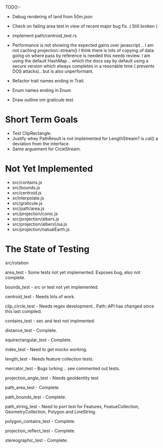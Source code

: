TODO:-


* Debug rendering of land from 50m.json

* Check on failing area test in view of recent major bug fix. ( Still broken )

* implement path/centroid_test.rs

* Performance is not showing the expected gains over javascript ..
	I am not caching projection::stream()
	I think there is lots of copying of data going on where pass by reference is needed this needs review.
	I am using the default HashMap .. which the docs say by default using a secure version which always completes
	in a resonable time ( prevents DOS attacks).. but is also unperformant.

* Refactor trait names ending in Trait.

* Enum names ending in Enum

* Draw outline om graticule test.

# Short Term Goals

* Test ClipRectangle.
* Justify whey PathResult is not implemented for LengthStream? is cal() a deviation from the interface.
* Same arguement for CicleStream.

# Not Yet Implemented

* src/contains.js
* src/bounds.js
* src/centroid.js
* sr/interpolate.js
* src/graticule.js
* src/path/area.js
* src/projection/conic.js
* src/projection/albers.js
* src/projection/albersUsa.js
* src/projection/natualEarth.js

# The State of Testing

src/rotation

area_test - Some tests not yet implemented. Exposes bug, also not complete.

bounds_test - src or test not yet implemented.

centroid_test - Needs lots of work.

clip_circle_test - Needs regex development.. Path::API has changed since this last compiled.

contains_test - sec and test not implmented.

distance_test - Complete.

equirectangular_test - Complete.

index_test - Need to get mocks working.

length_test -  Needs feature collection tests.

mercator_test - Bugs lurking .. see commented out tests.

projection_angle_test  - Needs geoIdentity test

path_area_test - Complete.

path_bounds_test - Complete.

path_string_test - Need to port test for Features, FeatueCollection, GeometryCollection, Polygon and LineString.

polygon_contains_test - Complete.

projection_reflect_test - Complete.

stereographic_test - Complete.

